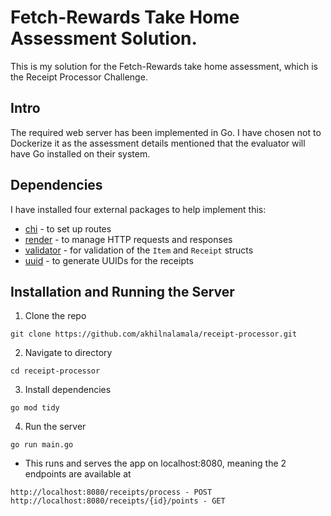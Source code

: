 # Fetch-Rewards Take Home Assessment Solution.

This is my solution for the Fetch-Rewards take home assessment, which is the Receipt Processor Challenge.

## Intro

The required web server has been implemented in Go. I have chosen not to Dockerize it as the assessment details mentioned that the evaluator will have Go installed on their system. 

## Dependencies

I have installed four external packages to help implement this:

- [chi](https://github.com/go-chi/chi) - to set up routes  
- [render](https://github.com/go-chi/render) - to manage HTTP requests and responses  
- [validator](https://github.com/go-playground/validator) - for validation of the `Item` and `Receipt` structs  
- [uuid](https://github.com/google/uuid) - to generate UUIDs for the receipts  

## Installation and Running the Server

1. Clone the repo
```
git clone https://github.com/akhilnalamala/receipt-processor.git
```

2. Navigate to directory
```
cd receipt-processor
```

3. Install dependencies
```
go mod tidy
```

4. Run the server
```
go run main.go
```

- This runs and serves the app on localhost:8080, meaning the 2 endpoints are available at 
```
http://localhost:8080/receipts/process - POST
http://localhost:8080/receipts/{id}/points - GET
```